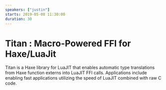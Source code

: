```yaml
---
speakers: ["justin"]
starts: 2019-05-08 11:30:00
duration: 30
---
```


# Titan : Macro-Powered FFI for Haxe/LuaJit

Titan is a Haxe library for LuaJIT that enables automatic type translations from Haxe function externs into LuaJIT FFI calls.  Applications include enabling fast applications utilizing the speed of LuaJIT combined with raw C code.
